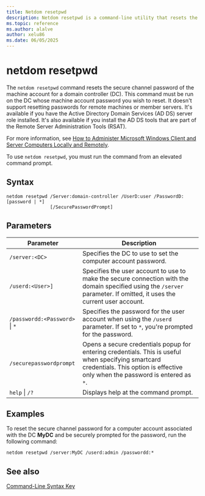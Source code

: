 ```yaml
---
title: Netdom resetpwd
description: Netdom resetpwd is a command-line utility that resets the computer account password for a domain controller in Windows Server.
ms.topic: reference
ms.author: alalve
author: xelu86
ms.date: 06/05/2025
---
```


# netdom resetpwd

The `netdom resetpwd` command resets the secure channel password of the machine account for a domain controller (DC). This command must be run on the DC whose machine account password you wish to reset. It doesn't support resetting passwords for remote machines or member servers. It's available if you have the Active Directory Domain Services (AD DS) server role installed. It's also available if you install the AD DS tools that are part of the Remote Server Administration Tools (RSAT).

For more information, see [How to Administer Microsoft Windows Client and Server Computers Locally and Remotely](/previous-versions/windows/it-pro/windows-server-2008-R2-and-2008/ee649281(v=ws.10)).

To use `netdom resetpwd`, you must run the command from an elevated command prompt.

## Syntax

```
netdom resetpwd /Server:domain-controller /UserD:user /PasswordD:[password | *]
                [/SecurePasswordPrompt]
```

## Parameters

| Parameter | Description |
|---|---|
| `/server:<DC>` | Specifies the DC to use to set the computer account password. |
| `/userd:<User>]` | Specifies the user account to use to make the secure connection with the domain specified using the `/server` parameter. If omitted, it uses the current user account. |
| `/passwordd:<Password>` \| `*` | Specifies the password for the user account when using the `/userd` parameter. If set to `*`, you're prompted for the password. |
| `/securepasswordprompt` | Opens a secure credentials popup for entering credentials. This is useful when specifying smartcard credentials. This option is effective only when the password is entered as `*`. |
| `help` \| `/?` | Displays help at the command prompt. |

## Examples

To reset the secure channel password for a computer account associated with the DC **MyDC** and be securely prompted for the password, run the following command:

```
netdom resetpwd /server:MyDC /userd:admin /passwordd:*
```

## See also

[Command-Line Syntax Key](command-line-syntax-key.md)
